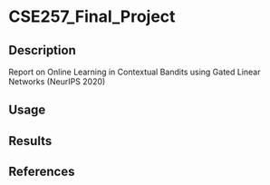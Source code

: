 # CSE257_Final_Project

## Description
Report on Online Learning in Contextual Bandits using Gated Linear Networks (NeurIPS 2020)

## Usage

## Results

## References

